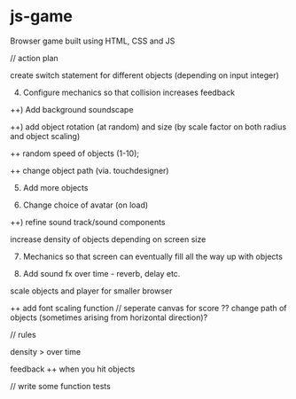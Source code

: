 # js-game

Browser game built using HTML, CSS and JS

// action plan

<!-- pre) change score styling -->

<!-- ) decide on main avatar -->

<!-- 1. Add 3 different objects -->

<!-- ++ function to generate random integer between 1-15 in order to select class -->

<!-- ++ create sound-loading function array -->

<!-- 2. Configure different sound for different objects -->

create switch statement for different objects (depending on input integer)

4. Configure mechanics so that collision increases feedback

++) Add background soundscape

++) add object rotation (at random) and size (by scale factor on both radius and object scaling)

++ random speed of objects (1-10);

++ change object path (via. touchdesigner)

5. Add more objects

6. Change choice of avatar (on load)

++) refine sound track/sound components

increase density of objects depending on screen size

7. Mechanics so that screen can eventually fill all the way up with objects

8. Add sound fx over time - reverb, delay etc.

scale objects and player for smaller browser

++ add font scaling function // seperate canvas for score
?? change path of objects (sometimes arising from horizontal direction)?

// rules

density > over time

feedback ++ when you hit objects

// write some function tests

